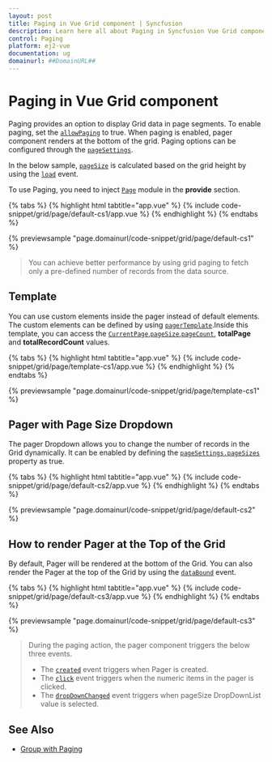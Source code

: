 ```yaml
---
layout: post
title: Paging in Vue Grid component | Syncfusion
description: Learn here all about Paging in Syncfusion Vue Grid component of Syncfusion Essential JS 2 and more.
control: Paging 
platform: ej2-vue
documentation: ug
domainurl: ##DomainURL##
---
```


# Paging in Vue Grid component

Paging provides an option to display Grid data in page segments. To enable paging, set the [`allowPaging`](https://ej2.syncfusion.com/vue/documentation/api/grid/#allowpaging) to true. When paging is enabled, pager component renders at the bottom of the grid. Paging options can be configured through the [`pageSettings`](https://ej2.syncfusion.com/vue/documentation/api/grid/pageSettings/).

In the below sample, [`pageSize`](https://ej2.syncfusion.com/vue/documentation/api/grid/pageSettings/#pagesize) is calculated based on the grid height by using the [`load`](https://ej2.syncfusion.com/vue/documentation/api/grid/#load) event.

To use Paging, you need to inject [`Page`](https://ej2.syncfusion.com/vue/documentation/api/grid/page/) module in the **provide** section.

{% tabs %}
{% highlight html tabtitle="app.vue" %}
{% include code-snippet/grid/page/default-cs1/app.vue %}
{% endhighlight %}
{% endtabs %}
        
{% previewsample "page.domainurl/code-snippet/grid/page/default-cs1" %}

> You can achieve better performance by using grid paging to fetch only a pre-defined number of records from the data source.

## Template

You can use custom elements inside the pager instead of default elements. The custom elements can be defined by using [`pagerTemplate`](https://ej2.syncfusion.com/vue/documentation/api/grid/pageSettings/#template).Inside this template, you can access the [`CurrentPage`](https://ej2.syncfusion.com/vue/documentation/api/grid/pageSettings/#currentpage),[`pageSize`](https://ej2.syncfusion.com/vue/documentation/api/grid/pageSettings/#pagesize),[`pageCount`](https://ej2.syncfusion.com/vue/documentation/api/grid/pageSettings/#pagecount), **totalPage** and **totalRecordCount** values.

{% tabs %}
{% highlight html tabtitle="app.vue" %}
{% include code-snippet/grid/page/template-cs1/app.vue %}
{% endhighlight %}
{% endtabs %}
        
{% previewsample "page.domainurl/code-snippet/grid/page/template-cs1" %}

## Pager with Page Size Dropdown

The pager Dropdown allows you to change the number of records in the Grid dynamically. It can be enabled by defining the [`pageSettings.pageSizes`](https://ej2.syncfusion.com/vue/documentation/api/grid/pageSettings/#pagesizes) property as true.

{% tabs %}
{% highlight html tabtitle="app.vue" %}
{% include code-snippet/grid/page/default-cs2/app.vue %}
{% endhighlight %}
{% endtabs %}
        
{% previewsample "page.domainurl/code-snippet/grid/page/default-cs2" %}

## How to render Pager at the Top of the Grid

By default, Pager will be rendered at the bottom of the Grid. You can also render the Pager at the top of the Grid by using the [`dataBound`](https://ej2.syncfusion.com/vue/documentation/api/grid/#databound) event.

{% tabs %}
{% highlight html tabtitle="app.vue" %}
{% include code-snippet/grid/page/default-cs3/app.vue %}
{% endhighlight %}
{% endtabs %}
        
{% previewsample "page.domainurl/code-snippet/grid/page/default-cs3" %}

> During the paging action, the pager component triggers the below three events.
> * The [`created`](../api/pager/pagerModel/#created) event triggers when Pager is created.
> * The [`click`](https://ej2.syncfusion.com/vue/documentation/api/pager/pagerModel/#click) event triggers when the numeric items in the pager is clicked.
> * The [`dropDownChanged`](https://ej2.syncfusion.com/vue/documentation/api/pager/pagerModel/#dropdownchanged) event triggers when pageSize DropDownList value is selected.

## See Also

* [Group with Paging](./grouping/grouping/#group-with-paging)
